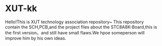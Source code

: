# XUT-kk
Hello!This is XUT technology association repository~
This repository contain the SCH,PCB,and the project files about the STC8A8K-Board,this is the first version，and still have small flaws.We hpoe someperson will improve him by his own ideas.
